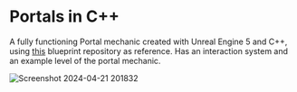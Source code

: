 # Portals in C++

A fully functioning Portal mechanic created with Unreal Engine 5 and C++, using [this](https://github.com/LewisMcI/Portals) blueprint repository as reference. Has an interaction system and an example level of the portal mechanic.

![Screenshot 2024-04-21 201832](https://github.com/LewisMcI/Portals-Puzzle/assets/77415321/681b5927-145f-4413-8840-5fa61a85a961)
